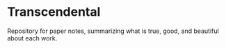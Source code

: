 # Transcendental
Repository for paper notes, summarizing what is true, good, and beautiful about each work.

